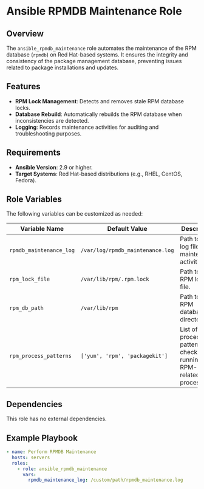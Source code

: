 # Ansible RPMDB Maintenance Role

## Overview

The `ansible_rpmdb_maintenance` role automates the maintenance of the RPM database (`rpmdb`) on Red Hat-based systems. It ensures the integrity and consistency of the package management database, preventing issues related to package installations and updates.

## Features

- **RPM Lock Management**: Detects and removes stale RPM database locks.
- **Database Rebuild**: Automatically rebuilds the RPM database when inconsistencies are detected.
- **Logging**: Records maintenance activities for auditing and troubleshooting purposes.

## Requirements

- **Ansible Version**: 2.9 or higher.
- **Target Systems**: Red Hat-based distributions (e.g., RHEL, CentOS, Fedora).

## Role Variables

The following variables can be customized as needed:

| Variable Name           | Default Value                         | Description                                      |
|-------------------------|---------------------------------------|--------------------------------------------------|
| `rpmdb_maintenance_log` | `/var/log/rpmdb_maintenance.log`      | Path to the log file for maintenance activities. |
| `rpm_lock_file`         | `/var/lib/rpm/.rpm.lock`              | Path to the RPM lock file.                       |
| `rpm_db_path`           | `/var/lib/rpm`                        | Path to the RPM database directory.              |
| `rpm_process_patterns`  | `['yum', 'rpm', 'packagekit']`        | List of process patterns to check for running RPM-related processes. |

## Dependencies

This role has no external dependencies.

## Example Playbook

```yaml
- name: Perform RPMDB Maintenance
  hosts: servers
  roles:
    - role: ansible_rpmdb_maintenance
      vars:
        rpmdb_maintenance_log: /custom/path/rpmdb_maintenance.log